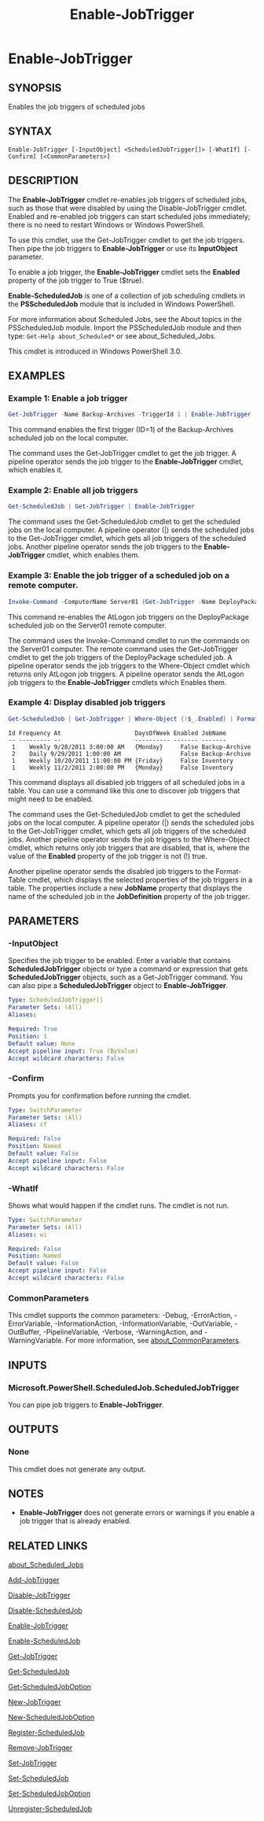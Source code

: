﻿---
ms.date:  06/09/2017
schema:  2.0.0
locale:  en-us
keywords:  powershell,cmdlet
online version:  http://go.microsoft.com/fwlink/?LinkID=223917
external help file:  Microsoft.PowerShell.ScheduledJob.dll-Help.xml
title:  Enable-JobTrigger
---
# Enable-JobTrigger

## SYNOPSIS

Enables the job triggers of scheduled jobs

## SYNTAX

```
Enable-JobTrigger [-InputObject] <ScheduledJobTrigger[]> [-WhatIf] [-Confirm] [<CommonParameters>]
```

## DESCRIPTION

The **Enable-JobTrigger** cmdlet re-enables job triggers of scheduled jobs, such as those that were disabled by using the Disable-JobTrigger cmdlet.
Enabled and re-enabled job triggers can start scheduled jobs immediately; there is no need to restart Windows or Windows PowerShell.

To use this cmdlet, use the  Get-JobTrigger cmdlet to get the job triggers.
Then pipe the job triggers to **Enable-JobTrigger** or use its **InputObject** parameter.

To enable a job trigger, the **Enable-JobTrigger** cmdlet sets the **Enabled** property of the job trigger to True ($true).

**Enable-ScheduledJob** is one of a collection of job scheduling cmdlets in the **PSScheduledJob** module that is included in Windows PowerShell.

For more information about Scheduled Jobs, see the About topics in the PSScheduledJob module.
Import the PSScheduledJob module and then type: `Get-Help about_Scheduled*` or see about_Scheduled_Jobs.

This cmdlet is introduced in Windows PowerShell 3.0.

## EXAMPLES

### Example 1: Enable a job trigger

```powershell
Get-JobTrigger -Name Backup-Archives -TriggerId 1 | Enable-JobTrigger
```

This command enables the first trigger (ID=1) of the Backup-Archives scheduled job on the local computer.

The command uses the Get-JobTrigger cmdlet to get the job trigger.
A pipeline operator sends the job trigger to the **Enable-JobTrigger** cmdlet, which enables it.

### Example 2: Enable all job triggers

```powershell
Get-ScheduledJob | Get-JobTrigger | Enable-JobTrigger
```

The command uses the Get-ScheduledJob cmdlet to get  the scheduled jobs on the local computer.
A pipeline operator (|) sends the scheduled jobs to the Get-JobTrigger cmdlet, which gets all job triggers of the scheduled jobs.
Another pipeline operator sends the job triggers to the **Enable-JobTrigger** cmdlet, which enables them.

### Example 3: Enable the job trigger of a scheduled job on a remote computer.

```powershell
Invoke-Command -ComputerName Server01 {Get-JobTrigger -Name DeployPackage | Where-Object {$_.Frequency -eq "AtLogon"} | Enable-JobTrigger}
```

This command re-enables the AtLogon job triggers on the DeployPackage scheduled job on the Server01 remote computer.

The command uses the Invoke-Command cmdlet to run the commands on the Server01 computer.
The remote command uses the Get-JobTrigger cmdlet to get the job triggers of the DeployPackage scheduled job.
A pipeline operator sends the job triggers to the Where-Object cmdlet which returns only AtLogon job triggers.
A pipeline operator sends the AtLogon job triggers to the **Enable-JobTrigger** cmdlets which Enables them.

### Example 4: Display disabled job triggers

```powershell
Get-ScheduledJob | Get-JobTrigger | Where-Object {!$_.Enabled} | Format-Table Id, Frequency, At, DaysOfWeek, Enabled, @{Label="JobName";Expression={$_.JobDefinition.Name}}
```

```output
Id Frequency At                     DaysOfWeek Enabled JobName
-- --------- --                     ---------- ------- -------
 1    Weekly 9/28/2011 3:00:00 AM   {Monday}     False Backup-Archive
 2    Daily 9/29/2011 1:00:00 AM                 False Backup-Archive
 1    Weekly 10/20/2011 11:00:00 PM {Friday}     False Inventory
 1    Weekly 11/2/2011 2:00:00 PM   {Monday}     False Inventory
```

This command displays all disabled job triggers of all scheduled jobs in a table.
You can use a command like this one to discover job triggers that might need to be enabled.

The command uses the Get-ScheduledJob cmdlet to get  the scheduled jobs on the local computer.
A pipeline operator (|) sends the scheduled jobs to the Get-JobTrigger cmdlet, which gets all job triggers of the scheduled jobs.
Another pipeline operator sends the job triggers to the Where-Object cmdlet, which returns only job triggers that are disabled, that is, where the value of the **Enabled** property of the job trigger is not (!) true.

Another pipeline operator sends the disabled job triggers to the Format-Table cmdlet, which displays the selected properties of the job triggers in a table.
The properties include a new **JobName** property that displays the name of the scheduled job in the **JobDefinition** property of the job trigger.

## PARAMETERS

### -InputObject

Specifies the job trigger to be enabled.
Enter a variable that contains  **ScheduledJobTrigger** objects or type a command or expression that gets **ScheduledJobTrigger** objects, such as a Get-JobTrigger command.
You can also pipe a **ScheduledJobTrigger** object to **Enable-JobTrigger**.

```yaml
Type: ScheduledJobTrigger[]
Parameter Sets: (All)
Aliases:

Required: True
Position: 1
Default value: None
Accept pipeline input: True (ByValue)
Accept wildcard characters: False
```

### -Confirm

Prompts you for confirmation before running the cmdlet.

```yaml
Type: SwitchParameter
Parameter Sets: (All)
Aliases: cf

Required: False
Position: Named
Default value: False
Accept pipeline input: False
Accept wildcard characters: False
```

### -WhatIf

Shows what would happen if the cmdlet runs.
The cmdlet is not run.

```yaml
Type: SwitchParameter
Parameter Sets: (All)
Aliases: wi

Required: False
Position: Named
Default value: False
Accept pipeline input: False
Accept wildcard characters: False
```

### CommonParameters

This cmdlet supports the common parameters: -Debug, -ErrorAction, -ErrorVariable, -InformationAction, -InformationVariable, -OutVariable, -OutBuffer, -PipelineVariable, -Verbose, -WarningAction, and -WarningVariable. For more information, see [about_CommonParameters](http://go.microsoft.com/fwlink/?LinkID=113216).

## INPUTS

### Microsoft.PowerShell.ScheduledJob.ScheduledJobTrigger

You can pipe job triggers to **Enable-JobTrigger**.

## OUTPUTS

### None

This cmdlet does not generate any output.

## NOTES

- **Enable-JobTrigger** does not generate errors or warnings if you enable a job trigger that is already enabled.

## RELATED LINKS

[about_Scheduled_Jobs](About/about_Scheduled_Jobs.md)

[Add-JobTrigger](Add-JobTrigger.md)

[Disable-JobTrigger](Disable-JobTrigger.md)

[Disable-ScheduledJob](Disable-ScheduledJob.md)

[Enable-JobTrigger](Enable-JobTrigger.md)

[Enable-ScheduledJob](Enable-ScheduledJob.md)

[Get-JobTrigger](Get-JobTrigger.md)

[Get-ScheduledJob](Get-ScheduledJob.md)

[Get-ScheduledJobOption](Get-ScheduledJobOption.md)

[New-JobTrigger](New-JobTrigger.md)

[New-ScheduledJobOption](New-ScheduledJobOption.md)

[Register-ScheduledJob](Register-ScheduledJob.md)

[Remove-JobTrigger](Remove-JobTrigger.md)

[Set-JobTrigger](Set-JobTrigger.md)

[Set-ScheduledJob](Set-ScheduledJob.md)

[Set-ScheduledJobOption](Set-ScheduledJobOption.md)

[Unregister-ScheduledJob](Unregister-ScheduledJob.md)